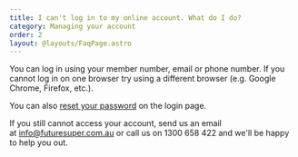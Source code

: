 ```yaml
---
title: I can't log in to my online account. What do I do?
category: Managing your account
order: 2
layout: @layouts/FaqPage.astro
---
```


You can log in using your member number, email or phone number. If you cannot log in on one browser try using a different browser (e.g. Google Chrome, Firefox, etc.).

You can also [reset your password](https://my.futuresuper.com.au/#/change-password) on the login page.

If you still cannot access your account, send us an email at [info@futuresuper.com.au](mailto:info@futuresuper.com.au) or call us on 1300 658 422 and we'll be happy to help you out.
